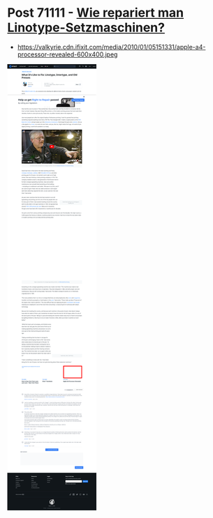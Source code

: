 # Post 71111 - [Wie repariert man Linotype-Setzmaschinen?](https://www.ifixit.com/News/71111/wie-repariert-man-linotype-setzmaschinen)

- https://valkyrie.cdn.ifixit.com/media/2010/01/05151331/apple-a4-processor-revealed-600x400.jpeg

![screencap](screenshots/8678aea2-e25c-4f22-b8e5-7871416c7366.png)
